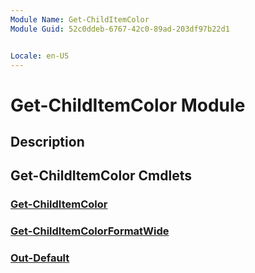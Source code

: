 ```yaml
---
Module Name: Get-ChildItemColor
Module Guid: 52c0ddeb-6767-42c0-89ad-203df97b22d1


Locale: en-US
---
```


# Get-ChildItemColor Module
## Description


## Get-ChildItemColor Cmdlets
### [Get-ChildItemColor](Get-ChildItemColor.md)


### [Get-ChildItemColorFormatWide](Get-ChildItemColorFormatWide.md)


### [Out-Default](Out-Default.md)


